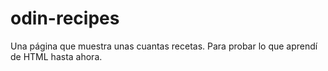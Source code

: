 # odin-recipes
Una página que muestra unas cuantas recetas. Para probar lo
que aprendí de HTML hasta ahora. 